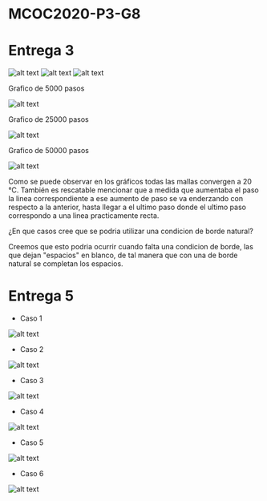 # MCOC2020-P3-G8
# Entrega 3


![alt text](https://github.com/EduardoGM98/MCOC2020-P3-G8/blob/main/Imagen_Memoria_1.png)
![alt text](https://github.com/EduardoGM98/MCOC2020-P3-G8/blob/main/Imagen_Memoria_2.png)
![alt text](https://github.com/EduardoGM98/MCOC2020-P3-G8/blob/main/Imagen_Memoria_3.png)<br>

Grafico de 5000 pasos

![alt text](https://github.com/EduardoGM98/MCOC2020-P3-G8/blob/main/Grafico_5000_pasos.png)

Grafico de 25000 pasos

![alt text](https://github.com/EduardoGM98/MCOC2020-P3-G8/blob/main/Grafico_25000_pasos.png)

Grafico de 50000 pasos

![alt text](https://github.com/EduardoGM98/MCOC2020-P3-G8/blob/main/Grafico_50000_pasos.png)<br>


Como se puede observar en los gráficos todas las mallas convergen a 20 °C. También es rescatable mencionar que a medida que aumentaba el paso la linea correspondiente a ese aumento de paso se va enderzando con respecto a la anterior, hasta llegar a el ultimo paso donde el ultimo paso correspondo a una linea practicamente recta. 

¿En que casos cree que se podria utilizar una condicion de borde natural?

Creemos que esto podria ocurrir cuando falta una condicion de borde, las que dejan "espacios" en blanco, de tal manera que con una de borde natural se completan los espacios.


# Entrega 5

- Caso 1


![alt text](https://github.com/EduardoGM98/MCOC2020-P3-G8/blob/main/Caso_1.png)



- Caso 2


![alt text](https://github.com/EduardoGM98/MCOC2020-P3-G8/blob/main/Caso_2.png)



- Caso 3


![alt text](https://github.com/EduardoGM98/MCOC2020-P3-G8/blob/main/Caso_3.png)



- Caso 4


![alt text](https://github.com/EduardoGM98/MCOC2020-P3-G8/blob/main/Caso_4.png)



- Caso 5


![alt text](https://github.com/EduardoGM98/MCOC2020-P3-G8/blob/main/Caso_5.png)



- Caso 6


![alt text](https://github.com/EduardoGM98/MCOC2020-P3-G8/blob/main/Caso_6.png)
